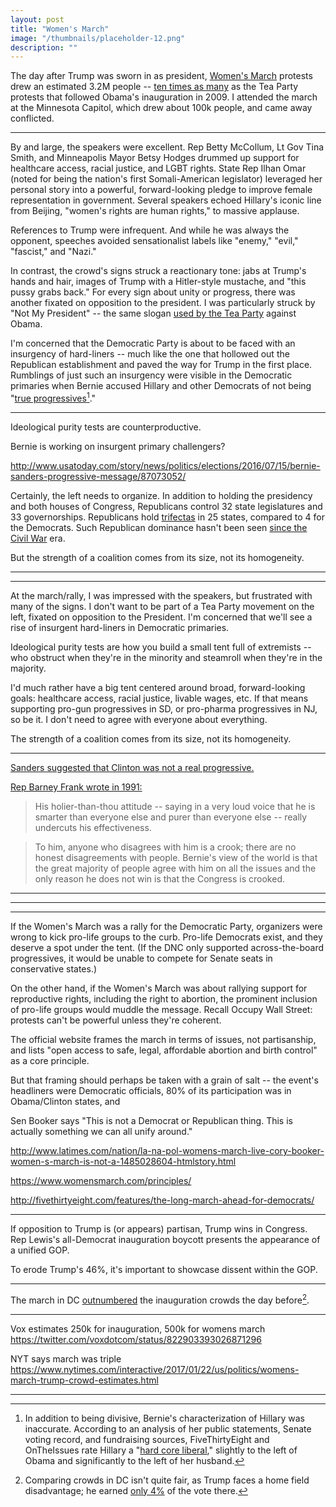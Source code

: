 ```yaml
---
layout: post
title: "Women's March"
image: "/thumbnails/placeholder-12.png"
description: ""
---
```


The day after Trump was sworn in as president, [Women's March](https://www.womensmarch.com/) protests drew an estimated 3.2M people -- [ten times as many](http://fivethirtyeight.com/features/the-long-march-ahead-for-democrats/) as the Tea Party protests that followed Obama's inauguration in 2009. I attended the march at the Minnesota Capitol, which drew about 100k people, and came away conflicted.

---

By and large, the speakers were excellent. Rep Betty McCollum, Lt Gov Tina Smith, and Minneapolis Mayor Betsy Hodges drummed up support for healthcare access, racial justice, and LGBT rights. State Rep Ilhan Omar (noted for being the nation's first Somali-American legislator) leveraged her personal story into a powerful, forward-looking pledge to improve female representation in government. Several speakers echoed Hillary's iconic line from Beijing, "women's rights are human rights," to massive applause.

References to Trump were infrequent. And while he was always the opponent, speeches avoided sensationalist labels like "enemy," "evil," "fascist," and "Nazi."

In contrast, the crowd's signs struck a reactionary tone: jabs at Trump's hands and hair, images of Trump with a Hitler-style mustache, and "this pussy grabs back." For every sign about unity or progress, there was another fixated on opposition to the president. I was particularly struck by "Not My President" -- the same slogan [used by the Tea Party](http://www.cafepress.com/rightwingstuff/6166025) against Obama.

I'm concerned that the Democratic Party is about to be faced with an insurgency of hard-liners -- much like the one that hollowed out the Republican establishment and paved the way for Trump in the first place. Rumblings of just such an insurgency were visible in the Democratic primaries when Bernie accused Hillary and other Democrats of not being "[true progressives](http://time.com/4205149/bernie-sanders-hillary-clinton-progressive/)[^1]."

[^1]: In addition to being divisive, Bernie's characterization of Hillary was inaccurate. According to an analysis of her public statements, Senate voting record, and fundraising sources, FiveThirtyEight and OnTheIssues rate Hillary a "[hard core liberal](https://fivethirtyeight.com/datalab/hillary-clinton-was-liberal-hillary-clinton-is-liberal/)," slightly to the left of Obama and significantly to the left of her husband.

---

Ideological purity tests are counterproductive. 

Bernie is working on insurgent primary challengers?

http://www.usatoday.com/story/news/politics/elections/2016/07/15/bernie-sanders-progressive-message/87073052/


Certainly, the left needs to organize. In addition to holding the presidency and both houses of Congress, Republicans control 32 state legislatures and 33 governorships. Republicans hold [trifectas](https://ballotpedia.org/Gubernatorial_and_legislative_party_control_of_state_government) in 25 states, compared to 4 for the Democrats. Such Republican dominance hasn't been seen [since the Civil War](http://www.foxnews.com/politics/2016/11/18/republicans-build-on-their-dominance-in-state-legislatures.html) era. 


But the strength of a coalition comes from its size, not its homogeneity. 


---


---

At the march/rally, I was impressed with the speakers, but frustrated with many of the signs. I don't want to be part of a Tea Party movement on the left, fixated on opposition to the President. I'm concerned that we'll see a rise of insurgent hard-liners in Democratic primaries.

Ideological purity tests are how you build a small tent full of extremists -- who obstruct when they're in the minority and steamroll when they're in the majority.

I'd much rather have a big tent centered around broad, forward-looking goals: healthcare access, racial justice, livable wages, etc. If that means supporting pro-gun progressives in SD, or pro-pharma progressives in NJ, so be it. I don't need to agree with everyone about everything.

The strength of a coalition comes from its size, not its homogeneity.




---

[Sanders suggested that Clinton was not a real progressive.](http://time.com/4205149/bernie-sanders-hillary-clinton-progressive/)

[Rep Barney Frank wrote in 1991:](https://news.google.com/newspapers?id=vqJJAAAAIBAJ&sjid=Xg0NAAAAIBAJ&pg=4293,3641940&hl=en)

> His holier-than-thou attitude -- saying in a very loud voice that he is smarter than everyone else and purer than everyone else -- really undercuts his effectiveness.

> To him, anyone who disagrees with him is a crook; there are no honest disagreements with people. Bernie's view of the world is that the great majority of people agree with him on all the issues and the only reason he does not win is that the Congress is crooked.



---

---

---





If the Women's March was a rally for the Democratic Party, organizers were wrong to kick pro-life groups to the curb. Pro-life Democrats exist, and they deserve a spot under the tent. (If the DNC only supported across-the-board progressives, it would be unable to compete for Senate seats in conservative states.)

On the other hand, if the Women's March was about rallying support for reproductive rights, including the right to abortion, the prominent inclusion of pro-life groups would muddle the message. Recall Occupy Wall Street: protests can't be powerful unless they're coherent.

The official website frames the march in terms of issues, not partisanship, and lists "open access to safe, legal, affordable abortion and birth control" as a core principle.

But that framing should perhaps be taken with a grain of salt -- the event's headliners were Democratic officials, 80% of its participation was in Obama/Clinton states, and









Sen Booker says "This is not a Democrat or Republican thing. This is actually something we can all unify around."





http://www.latimes.com/nation/la-na-pol-womens-march-live-cory-booker-women-s-march-is-not-a-1485028604-htmlstory.html

https://www.womensmarch.com/principles/

http://fivethirtyeight.com/features/the-long-march-ahead-for-democrats/



---

If opposition to Trump is (or appears) partisan, Trump wins in Congress. Rep Lewis's all-Democrat inauguration boycott presents the appearance of a unified GOP.

To erode Trump's 46%, it's important to showcase dissent within the GOP.

---




The march in DC [outnumbered](https://www.nytimes.com/interactive/2017/01/22/us/politics/womens-march-trump-crowd-estimates.html) the inauguration crowds the day before[^2].

[^2]: Comparing crowds in DC isn't quite fair, as Trump faces a home field disadvantage; he earned [only 4%](http://www.nytimes.com/elections/results/district-of-columbia) of the vote there.



---

Vox estimates 250k for inauguration, 500k for womens march
https://twitter.com/voxdotcom/status/822903393026871296

NYT says march was triple
https://www.nytimes.com/interactive/2017/01/22/us/politics/womens-march-trump-crowd-estimates.html

---
